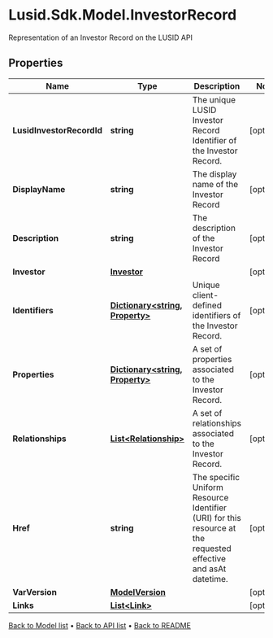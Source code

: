 # Lusid.Sdk.Model.InvestorRecord
Representation of an Investor Record on the LUSID API

## Properties

Name | Type | Description | Notes
------------ | ------------- | ------------- | -------------
**LusidInvestorRecordId** | **string** | The unique LUSID Investor Record Identifier of the Investor Record. | [optional] 
**DisplayName** | **string** | The display name of the Investor Record | [optional] 
**Description** | **string** | The description of the Investor Record | [optional] 
**Investor** | [**Investor**](Investor.md) |  | [optional] 
**Identifiers** | [**Dictionary&lt;string, Property&gt;**](Property.md) | Unique client-defined identifiers of the Investor Record. | [optional] 
**Properties** | [**Dictionary&lt;string, Property&gt;**](Property.md) | A set of properties associated to the Investor Record. | [optional] 
**Relationships** | [**List&lt;Relationship&gt;**](Relationship.md) | A set of relationships associated to the Investor Record. | [optional] 
**Href** | **string** | The specific Uniform Resource Identifier (URI) for this resource at the requested effective and asAt datetime. | [optional] 
**VarVersion** | [**ModelVersion**](ModelVersion.md) |  | [optional] 
**Links** | [**List&lt;Link&gt;**](Link.md) |  | [optional] 

[Back to Model list](../README.md#documentation-for-models) &#8226; [Back to API list](../README.md#documentation-for-api-endpoints) &#8226; [Back to README](../README.md)

